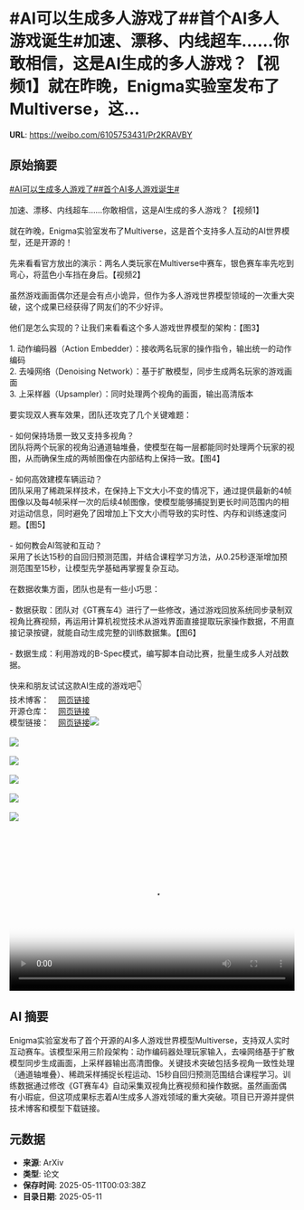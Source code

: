 # #AI可以生成多人游戏了##首个AI多人游戏诞生#加速、漂移、内线超车……你敢相信，这是AI生成的多人游戏？【视频1】就在昨晚，Enigma实验室发布了Multiverse，这...

**URL**: https://weibo.com/6105753431/Pr2KRAVBY

## 原始摘要

<a href="https://m.weibo.cn/search?containerid=231522type%3D1%26t%3D10%26q%3D%23AI%E5%8F%AF%E4%BB%A5%E7%94%9F%E6%88%90%E5%A4%9A%E4%BA%BA%E6%B8%B8%E6%88%8F%E4%BA%86%23&amp;extparam=%23AI%E5%8F%AF%E4%BB%A5%E7%94%9F%E6%88%90%E5%A4%9A%E4%BA%BA%E6%B8%B8%E6%88%8F%E4%BA%86%23" data-hide=""><span class="surl-text">#AI可以生成多人游戏了#</span></a><a href="https://m.weibo.cn/search?containerid=231522type%3D1%26t%3D10%26q%3D%23%E9%A6%96%E4%B8%AAAI%E5%A4%9A%E4%BA%BA%E6%B8%B8%E6%88%8F%E8%AF%9E%E7%94%9F%23&amp;extparam=%23%E9%A6%96%E4%B8%AAAI%E5%A4%9A%E4%BA%BA%E6%B8%B8%E6%88%8F%E8%AF%9E%E7%94%9F%23" data-hide=""><span class="surl-text">#首个AI多人游戏诞生#</span></a><br><br>加速、漂移、内线超车……你敢相信，这是AI生成的多人游戏？【视频1】<br><br>就在昨晚，Enigma实验室发布了Multiverse，这是首个支持多人互动的AI世界模型，还是开源的！<br><br>先来看看官方放出的演示：两名人类玩家在Multiverse中赛车，银色赛车率先吃到弯心，将蓝色小车挡在身后。【视频2】<br><br>虽然游戏画面偶尔还是会有点小诡异，但作为多人游戏世界模型领域的一次重大突破，这个成果已经获得了网友们的不少好评。<br><br>他们是怎么实现的？让我们来看看这个多人游戏世界模型的架构：【图3】<br><br>1. 动作编码器（Action Embedder）：接收两名玩家的操作指令，输出统一的动作编码<br>2. 去噪网络（Denoising Network）：基于扩散模型，同步生成两名玩家的游戏画面<br>3. 上采样器（Upsampler）：同时处理两个视角的画面，输出高清版本<br><br>要实现双人赛车效果，团队还攻克了几个关键难题：<br><br>- 如何保持场景一致又支持多视角？<br>团队将两个玩家的视角沿通道轴堆叠，使模型在每一层都能同时处理两个玩家的视图，从而确保生成的两帧图像在内部结构上保持一致。【图4】<br><br>- 如何高效建模车辆运动？<br>团队采用了稀疏采样技术，在保持上下文大小不变的情况下，通过提供最新的4帧图像以及每4帧采样一次的后续4帧图像，使模型能够捕捉到更长时间范围内的相对运动信息，同时避免了因增加上下文大小而导致的实时性、内存和训练速度问题。【图5】<br><br>- 如何教会AI驾驶和互动？<br>采用了长达15秒的自回归预测范围，并结合课程学习方法，从0.25秒逐渐增加预测范围至15秒，让模型先学基础再掌握复杂互动。<br><br>在数据收集方面，团队也是有一些小巧思：<br><br>- 数据获取：团队对《GT赛车4》进行了一些修改，通过游戏回放系统同步录制双视角比赛视频，再运用计算机视觉技术从游戏界面直接提取玩家操作数据，不用直接记录按键，就能自动生成完整的训练数据集。【图6】<br><br>- 数据生成：利用游戏的B-Spec模式，编写脚本自动比赛，批量生成多人对战数据。<br><br>快来和朋友试试这款AI生成的游戏吧👇<br>技术博客：<a href="https://weibo.cn/sinaurl?u=https%3A%2F%2Fenigma-labs.io%2Fblog" data-hide=""><span class="url-icon"><img style="width: 1rem;height: 1rem" src="https://h5.sinaimg.cn/upload/2015/09/25/3/timeline_card_small_web_default.png" referrerpolicy="no-referrer"></span><span class="surl-text">网页链接</span></a><br>开源仓库：<a href="https://weibo.cn/sinaurl?u=https%3A%2F%2Fgithub.com%2FEnigmaLabsAI%2Fmultiverse%3Ftab%3Dreadme-ov-file" data-hide=""><span class="url-icon"><img style="width: 1rem;height: 1rem" src="https://h5.sinaimg.cn/upload/2015/09/25/3/timeline_card_small_web_default.png" referrerpolicy="no-referrer"></span><span class="surl-text">网页链接</span></a><br>模型链接：<a href="https://weibo.cn/sinaurl?u=https%3A%2F%2Fhuggingface.co%2FEnigma-AI%2Fmultiverse" data-hide=""><span class="url-icon"><img style="width: 1rem;height: 1rem" src="https://h5.sinaimg.cn/upload/2015/09/25/3/timeline_card_small_web_default.png" referrerpolicy="no-referrer"></span><span class="surl-text">网页链接</span></a><img style="" src="https://tvax1.sinaimg.cn/large/006Fd7o3ly1i19ei5ydxij30u00u0aci.jpg" referrerpolicy="no-referrer"><br><br><img style="" src="https://tvax4.sinaimg.cn/large/006Fd7o3ly1i19eian1pyj30u011i3zq.jpg" referrerpolicy="no-referrer"><br><br><img style="" src="https://tvax3.sinaimg.cn/large/006Fd7o3gy1i19ecey8h1j30zk0b3jvt.jpg" referrerpolicy="no-referrer"><br><br><img style="" src="https://tvax2.sinaimg.cn/large/006Fd7o3gy1i19ecje2gyj30zk0hz449.jpg" referrerpolicy="no-referrer"><br><br><img style="" src="https://tvax4.sinaimg.cn/large/006Fd7o3gy1i19ecl546sj30zk0fq0x3.jpg" referrerpolicy="no-referrer"><br><br><img style="" src="https://tvax4.sinaimg.cn/large/006Fd7o3gy1i19ectipbpj30zk0k4wqc.jpg" referrerpolicy="no-referrer"><br><br><br clear="both"><div style="clear: both"></div><video controls="controls" poster="https://tvax4.sinaimg.cn/orj480/006Fd7o3ly1i19ei62lmuj30u00u0aci.jpg" style="width: 100%"><source src="https://f.video.weibocdn.com/o0/CbQY3jq2lx08o700W5Pa0104120070o20E010.mp4?label=mp4_720p&amp;template=720x720.24.0&amp;ori=0&amp;ps=1CwnkDw1GXwCQx&amp;Expires=1746925304&amp;ssig=Rzbwnz2NLl&amp;KID=unistore,video"><source src="https://f.video.weibocdn.com/o0/guBQxd8elx08o700gbrq0104120044xn0E010.mp4?label=mp4_hd&amp;template=540x540.24.0&amp;ori=0&amp;ps=1CwnkDw1GXwCQx&amp;Expires=1746925304&amp;ssig=WFAPv7n73T&amp;KID=unistore,video"><source src="https://f.video.weibocdn.com/o0/Desz5ltKlx08o700dHhK0104120028yE0E010.mp4?label=mp4_ld&amp;template=360x360.24.0&amp;ori=0&amp;ps=1CwnkDw1GXwCQx&amp;Expires=1746925304&amp;ssig=oAxnoj68Gc&amp;KID=unistore,video"><p>视频无法显示，请前往<a href="https://video.weibo.com/show?fid=1034%3A5164452904108076" target="_blank" rel="noopener noreferrer">微博视频</a>观看。</p></video>

## AI 摘要

Enigma实验室发布了首个开源的AI多人游戏世界模型Multiverse，支持双人实时互动赛车。该模型采用三阶段架构：动作编码器处理玩家输入，去噪网络基于扩散模型同步生成画面，上采样器输出高清图像。关键技术突破包括多视角一致性处理（通道轴堆叠）、稀疏采样捕捉长程运动、15秒自回归预测范围结合课程学习。训练数据通过修改《GT赛车4》自动采集双视角比赛视频和操作数据。虽然画面偶有小瑕疵，但这项成果标志着AI生成多人游戏领域的重大突破。项目已开源并提供技术博客和模型下载链接。

## 元数据

- **来源**: ArXiv
- **类型**: 论文
- **保存时间**: 2025-05-11T00:03:38Z
- **目录日期**: 2025-05-11

